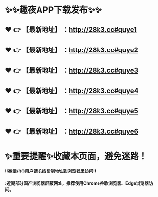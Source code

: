 # :sparkles::sparkles:趣夜APP下载发布:sparkles::sparkles:

 :heart: :point_right: 【最新地址】 ：http://28k3.cc#quye1
 ------
 :heart: :point_right: 【最新地址】 ：http://28k3.cc#quye2
 ------
 :heart: :point_right: 【最新地址】 ：http://28k3.cc#quye3
 ------
 :heart: :point_right: 【最新地址】 ：http://28k3.cc#quye4
 ------
 :heart: :point_right: 【最新地址】 ：http://28k3.cc#quye5
 ------
 :heart: :point_right: 【最新地址】 ：http://28k3.cc#quye6
 ------
# :sparkles:重要提醒:sparkles:收藏本页面，避免迷路！
#### ‼️微信/QQ用户请长按复制地址到浏览器里访问‼
#### :近期部分国产浏览器屏蔽网址，推荐使用Chrome谷歌浏览器、Edge浏览器访问。

